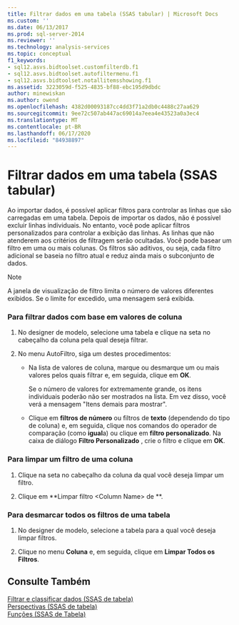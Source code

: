 ```yaml
---
title: Filtrar dados em uma tabela (SSAS tabular) | Microsoft Docs
ms.custom: ''
ms.date: 06/13/2017
ms.prod: sql-server-2014
ms.reviewer: ''
ms.technology: analysis-services
ms.topic: conceptual
f1_keywords:
- sql12.asvs.bidtoolset.customfilterdb.f1
- sql12.asvs.bidtoolset.autofiltermenu.f1
- sql12.asvs.bidtoolset.notallitemsshowing.f1
ms.assetid: 3223059d-f525-4835-bf88-ebc195d9dbdc
author: minewiskan
ms.author: owend
ms.openlocfilehash: 4382d00093187cc4dd3f71a2db0c4488c27aa629
ms.sourcegitcommit: 9ee72c507ab447ac69014a7eea4e43523a0a3ec4
ms.translationtype: MT
ms.contentlocale: pt-BR
ms.lasthandoff: 06/17/2020
ms.locfileid: "84938897"
---
```

# <a name="filter-data-in-a-table-ssas-tabular"></a>Filtrar dados em uma tabela (SSAS tabular)
  Ao importar dados, é possível aplicar filtros para controlar as linhas que são carregadas em uma tabela. Depois de importar os dados, não é possível excluir linhas individuais. No entanto, você pode aplicar filtros personalizados para controlar a exibição das linhas. As linhas que não atenderem aos critérios de filtragem serão ocultadas. Você pode basear um filtro em uma ou mais colunas. Os filtros são aditivos, ou seja, cada filtro adicional se baseia no filtro atual e reduz ainda mais o subconjunto de dados.  
  
> [!NOTE]  
>  A janela de visualização de filtro limita o número de valores diferentes exibidos. Se o limite for excedido, uma mensagem será exibida.  
  
### <a name="to-filter-data-based-on-column-values"></a>Para filtrar dados com base em valores de coluna  
  
1.  No designer de modelo, selecione uma tabela e clique na seta no cabeçalho da coluna pela qual deseja filtrar.  
  
2.  No menu AutoFiltro, siga um destes procedimentos:  
  
    -   Na lista de valores de coluna, marque ou desmarque um ou mais valores pelos quais filtrar e, em seguida, clique em **OK**.  
  
         Se o número de valores for extremamente grande, os itens individuais poderão não ser mostrados na lista. Em vez disso, você verá a mensagem "Itens demais para mostrar".  
  
    -   Clique em **filtros de número** ou filtros de **texto** (dependendo do tipo de coluna) e, em seguida, clique nos comandos do operador de comparação (como **igual**a) ou clique em **filtro personalizado**. Na caixa de diálogo **Filtro Personalizado** , crie o filtro e clique em **OK**.  
  
### <a name="to-clear-a-filter-for-a-column"></a>Para limpar um filtro de uma coluna  
  
1.  Clique na seta no cabeçalho da coluna da qual você deseja limpar um filtro.  
  
2.  Clique em **Limpar filtro \<Column Name> de **.  
  
### <a name="to-clear-all-filters-for-a-table"></a>Para desmarcar todos os filtros de uma tabela  
  
1.  No designer de modelo, selecione a tabela para a qual você deseja limpar filtros.  
  
2.  Clique no menu **Coluna** e, em seguida, clique em **Limpar Todos os Filtros**.  
  
## <a name="see-also"></a>Consulte Também  
 [Filtrar e classificar dados &#40;SSAS de tabela&#41;](../filter-and-sort-data-ssas-tabular.md)   
 [Perspectivas &#40;SSAS de tabela&#41;](perspectives-ssas-tabular.md)   
 [Funções &#40;SSAS de Tabela&#41;](roles-ssas-tabular.md)  
  
  

